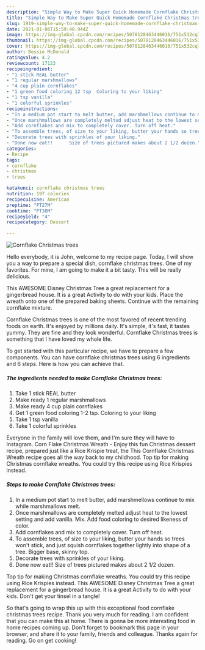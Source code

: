 ```yaml
---
description: "Simple Way to Make Super Quick Homemade Cornflake Christmas trees"
title: "Simple Way to Make Super Quick Homemade Cornflake Christmas trees"
slug: 1919-simple-way-to-make-super-quick-homemade-cornflake-christmas-trees
date: 2021-01-06T15:59:48.944Z
image: https://img-global.cpcdn.com/recipes/5078128463446016/751x532cq70/cornflake-christmas-trees-recipe-main-photo.jpg
thumbnail: https://img-global.cpcdn.com/recipes/5078128463446016/751x532cq70/cornflake-christmas-trees-recipe-main-photo.jpg
cover: https://img-global.cpcdn.com/recipes/5078128463446016/751x532cq70/cornflake-christmas-trees-recipe-main-photo.jpg
author: Bessie McDonald
ratingvalue: 4.2
reviewcount: 17123
recipeingredient:
- "1 stick REAL butter"
- "1 regular marshmallows"
- "4 cup plain cornflakes"
- "1 green food coloring 12 tsp  Coloring to your liking"
- "1 tsp vanilla"
- "1 colorful sprinkles"
recipeinstructions:
- "In a medium pot start to melt butter, add marshmellows continue to mix while marshmallows melt."
- "Once marshmallows are completely melted adjust heat to the lowest setting and add vanilla. Mix. Add food coloring to desired likeness of color."
- "Add cornflakes and mix to completely cover. Turn off heat."
- "To assemble trees, of size to your liking, butter your hands so trees won&#39;t stick, and  just squish cornflakes together lightly into shape of a tree.  Bigger base, skinny top."
- "Decorate trees with sprinkles of your liking."
- "Done now eat!!      Size of trees pictured makes about 2 1/2 dozen."
categories:
- Recipe
tags:
- cornflake
- christmas
- trees

katakunci: cornflake christmas trees 
nutrition: 197 calories
recipecuisine: American
preptime: "PT27M"
cooktime: "PT38M"
recipeyield: "4"
recipecategory: Dessert

---
```



![Cornflake Christmas trees](https://img-global.cpcdn.com/recipes/5078128463446016/751x532cq70/cornflake-christmas-trees-recipe-main-photo.jpg)

Hello everybody, it is John, welcome to my recipe page. Today, I will show you a way to prepare a special dish, cornflake christmas trees. One of my favorites. For mine, I am going to make it a bit tasty. This will be really delicious.

This AWESOME Disney Christmas Tree a great replacement for a gingerbread house. It is a great Activity to do with your kids. Place the wreath onto one of the prepared baking sheets. Continue with the remaining cornflake mixture.

Cornflake Christmas trees is one of the most favored of recent trending foods on earth. It's enjoyed by millions daily. It's simple, it's fast, it tastes yummy. They are fine and they look wonderful. Cornflake Christmas trees is something that I have loved my whole life.


To get started with this particular recipe, we have to prepare a few components. You can have cornflake christmas trees using 6 ingredients and 6 steps. Here is how you can achieve that.

<!--inarticleads1-->

##### The ingredients needed to make Cornflake Christmas trees:

1. Take 1 stick REAL butter
1. Make ready 1 regular marshmallows
1. Make ready 4 cup plain cornflakes
1. Get 1 green food coloring 1-2 tsp.  Coloring to your liking
1. Take 1 tsp vanilla
1. Take 1 colorful sprinkles


Everyone in the family will love them, and I&#39;m sure they will have to Instagram. Corn Flake Christmas Wreath - Enjoy this fun Christmas dessert recipe, prepared just like a Rice Krispie treat, the This Cornflake Christmas Wreath recipe goes all the way back to my childhood. Top tip for making Christmas cornflake wreaths. You could try this recipe using Rice Krispies instead. 

<!--inarticleads2-->

##### Steps to make Cornflake Christmas trees:

1. In a medium pot start to melt butter, add marshmellows continue to mix while marshmallows melt.
1. Once marshmallows are completely melted adjust heat to the lowest setting and add vanilla. Mix. Add food coloring to desired likeness of color.
1. Add cornflakes and mix to completely cover. Turn off heat.
1. To assemble trees, of size to your liking, butter your hands so trees won&#39;t stick, and  just squish cornflakes together lightly into shape of a tree.  Bigger base, skinny top.
1. Decorate trees with sprinkles of your liking.
1. Done now eat!!      Size of trees pictured makes about 2 1/2 dozen.


Top tip for making Christmas cornflake wreaths. You could try this recipe using Rice Krispies instead. This AWESOME Disney Christmas Tree a great replacement for a gingerbread house. It is a great Activity to do with your kids. Don&#39;t get your tinsel in a tangle! 

So that's going to wrap this up with this exceptional food cornflake christmas trees recipe. Thank you very much for reading. I am confident that you can make this at home. There is gonna be more interesting food in home recipes coming up. Don't forget to bookmark this page in your browser, and share it to your family, friends and colleague. Thanks again for reading. Go on get cooking!
